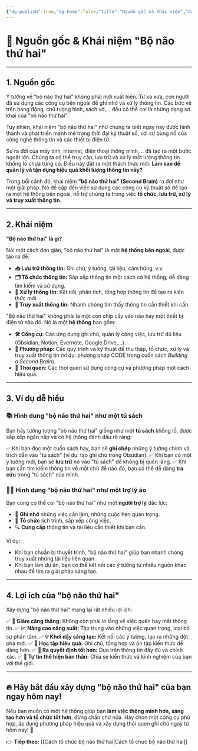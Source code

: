 ```yaml
---
{"dg-publish":true,"dg-home":false,"title":"Nguồn gốc và Khái niệm","date":"2025-01-31","tags":["sach","sach/building-second-brain"],"dg-path":"Books/03 - Building a Second Brain/0b - Nguồn gốc và Khái niệm.md","permalink":"/books/03-building-a-second-brain/0b-nguon-goc-va-khai-niem/","dgPassFrontmatter":true,"updated":"2025-02-23T08:13:56.251+07:00"}
---
```


# 🧠 Nguồn gốc & Khái niệm "Bộ não thứ hai"
---

## **1. Nguồn gốc**
Ý tưởng về "bộ não thứ hai" không phải mới xuất hiện. Từ xa xưa, con người đã sử dụng các công cụ bên ngoài để ghi nhớ và xử lý thông tin. Các bức vẽ trên hang động, chữ tượng hình, sách vở,... đều có thể coi là những dạng sơ khai của "bộ não thứ hai".

Tuy nhiên, khái niệm "bộ não thứ hai" như chúng ta biết ngày nay được hình thành và phát triển mạnh mẽ trong thời đại kỹ thuật số, với sự bùng nổ của công nghệ thông tin và các thiết bị điện tử.

Sự ra đời của máy tính, internet, điện thoại thông minh,... đã tạo ra một bước ngoặt lớn. Chúng ta có thể truy cập, lưu trữ và xử lý một lượng thông tin khổng lồ chưa từng có. Điều này đặt ra một thách thức mới: **Làm sao để quản lý và tận dụng hiệu quả khối lượng thông tin này?**

Trong bối cảnh đó, khái niệm **"bộ não thứ hai" (Second Brain)** ra đời như một giải pháp. Nó đề cập đến việc sử dụng các công cụ kỹ thuật số để tạo ra một hệ thống bên ngoài, hỗ trợ chúng ta trong việc **tổ chức, lưu trữ, xử lý và truy xuất thông tin**.

---

## **2. Khái niệm**
**"Bộ não thứ hai" là gì?**

Nói một cách đơn giản, "bộ não thứ hai" là một **hệ thống bên ngoài**, được tạo ra để:

- **📥 Lưu trữ thông tin:** Ghi chú, ý tưởng, tài liệu, cảm hứng, v.v.
- **🗂️ Tổ chức thông tin:** Sắp xếp thông tin một cách có hệ thống, dễ dàng tìm kiếm và sử dụng.
- **🔎 Xử lý thông tin:** Kết nối, phân tích, tổng hợp thông tin để tạo ra kiến thức mới.
- **🚀 Truy xuất thông tin:** Nhanh chóng tìm thấy thông tin cần thiết khi cần.

"Bộ não thứ hai" không phải là một con chip cấy vào não hay một thiết bị điện tử nào đó. Nó là một **hệ thống** bao gồm:

- **🛠️ Công cụ:** Các ứng dụng ghi chú, quản lý công việc, lưu trữ dữ liệu (Obsidian, Notion, Evernote, Google Drive,...).
- **📌 Phương pháp:** Các quy trình và kỹ thuật để thu thập, tổ chức, xử lý và truy xuất thông tin (ví dụ: phương pháp CODE trong cuốn sách *Building a Second Brain*).
- **🔁 Thói quen:** Các thói quen sử dụng công cụ và phương pháp một cách hiệu quả.

---

## **3. Ví dụ dễ hiểu**
### **📚 Hình dung "bộ não thứ hai" như một tủ sách**
Bạn hãy tưởng tượng "bộ não thứ hai" giống như một **tủ sách** khổng lồ, được sắp xếp ngăn nắp và có hệ thống đánh dấu rõ ràng:

✅ Khi bạn đọc một cuốn sách hay, bạn sẽ **ghi chép** những ý tưởng chính và trích dẫn vào "tủ sách" (ví dụ: tạo ghi chú trong Obsidian).
✅ Khi bạn có một ý tưởng mới, bạn sẽ **lưu trữ** nó vào "tủ sách" để không bị quên lãng.
✅ Khi bạn cần tìm kiếm thông tin về một chủ đề nào đó, bạn có thể dễ dàng **tra cứu** trong "tủ sách" của mình.

### **🧑‍💻 Hình dung "bộ não thứ hai" như một trợ lý ảo**
Bạn cũng có thể coi "bộ não thứ hai" như một **người trợ lý** đắc lực:

- 📝 **Ghi nhớ** những việc cần làm, những cuộc hẹn quan trọng.
- 📅 **Tổ chức** lịch trình, sắp xếp công việc.
- 🔍 **Cung cấp** thông tin và tài liệu cần thiết khi bạn cần.

Ví dụ:
- Khi bạn chuẩn bị thuyết trình, "bộ não thứ hai" giúp bạn nhanh chóng truy xuất những tài liệu liên quan.
- Khi bạn làm dự án, bạn có thể kết nối các ý tưởng từ nhiều nguồn khác nhau để tìm ra giải pháp sáng tạo.

---

## **4. Lợi ích của "bộ não thứ hai"**
Xây dựng "bộ não thứ hai" mang lại rất nhiều lợi ích:

✅ **🧠 Giảm căng thẳng:** Không còn phải lo lắng về việc quên hay mất thông tin.
✅ **📈 Nâng cao năng suất:** Tập trung vào những việc quan trọng, loại bỏ sự phân tâm.
✅ **💡 Khơi dậy sáng tạo:** Kết nối các ý tưởng, tạo ra những đột phá mới.
✅ **📖 Học tập hiệu quả:** Ghi chú, tổng hợp và ôn tập kiến thức dễ dàng hơn.
✅ **🤔 Ra quyết định tốt hơn:** Dựa trên thông tin đầy đủ và chính xác.
✅ **🎤 Tự tin thể hiện bản thân:** Chia sẻ kiến thức và kinh nghiệm của bạn với thế giới.

---

## **🔥 Hãy bắt đầu xây dựng "bộ não thứ hai" của bạn ngay hôm nay!**

Nếu bạn muốn có một hệ thống giúp bạn **làm việc thông minh hơn, sáng tạo hơn và tổ chức tốt hơn**, đừng chần chừ nữa. Hãy chọn một công cụ phù hợp, áp dụng phương pháp hiệu quả và xây dựng thói quen ghi chú ngay từ hôm nay! 🚀

👉 **Tiếp theo:** [[Cách tổ chức bộ não thứ hai\|Cách tổ chức bộ não thứ hai]]
